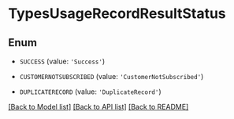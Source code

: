 # TypesUsageRecordResultStatus


## Enum

* `SUCCESS` (value: `'Success'`)

* `CUSTOMERNOTSUBSCRIBED` (value: `'CustomerNotSubscribed'`)

* `DUPLICATERECORD` (value: `'DuplicateRecord'`)

[[Back to Model list]](../README.md#documentation-for-models) [[Back to API list]](../README.md#documentation-for-api-endpoints) [[Back to README]](../README.md)


